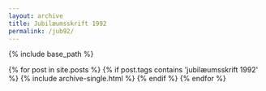 ```yaml
---
layout: archive
title: Jubilæumsskrift 1992
permalink: /jub92/
---
```


{% include base_path %}

<div class="grid__wrapper">
  {% for post in site.posts %}
    {% if post.tags contains 'jubilæumsskrift 1992' %}
      {% include archive-single.html %}
    {% endif %}
  {% endfor %}
</div>
